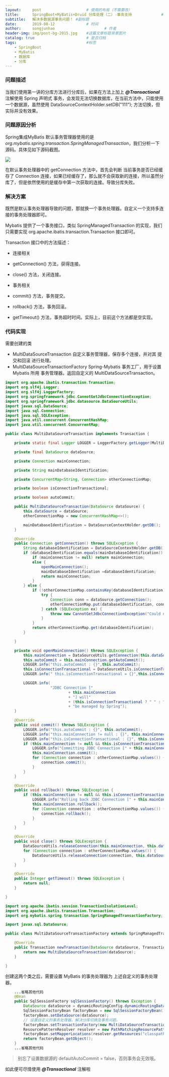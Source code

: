 ```yaml
---
layout:     post                    # 使用的布局（不需要改）
title:      SpringBoot+MyBatis+Druid 分库处理（二）-事务支持             # 标题
subtitle:   解决多数据源事务问题！ #副标题
date:       2019-08-12              # 时间
author:     songjunhao                      # 作者
header-img: img/post-bg-2015.jpg    #这篇文章标题背景图片
catalog: true                       # 是否归档
tags:                               #标签
    - SpringBoot
    - MyBatis
    - 数据库
    - 分库
---
```


### 问题描述

当我们使用第一讲的分库方法进行分库后，如果在方法上加上 ***@Transactional***  注解使用 Spring 声明式 事务，会发现无法切换数据库，在当前方法中，只能使用一个数据源，虽然使用 DataSourceContextHolder.setDB("111"); 方法切换，但实际并没有效果。

### 问题原因分析

Spring集成MyBatis 默认事务管理器使用的是 *org.mybatis.spring.transaction.SpringManagedTransaction*，我们分析一下源码。具体见如下源码截图。

![](https://i.loli.net/2019/08/13/LY7fJgs2WSmokwu.jpg)

在默认事务处理器中的 getConnection 方法中，首先会判断 当前事务是否已经缓存了 Connection 连接，如果已经缓存了，那么就不会获取新的连接，所以虽然分库了，但是依然使用的是缓存中第一次获取的连接。导致分库失败。

### 解决方案

既然是默认事务处理器导致的问题，那就换一个事务处理器。自定义一个支持多连接的事务处理器即可。

Mybatis 提供了一个事务接口，类似 SpringManagedTransaction 的实现，我们只需要实现 org.apache.ibatis.transaction.Transaction 接口即可。

Transaction 接口中的方法描述：
+ 连接相关
 + getConnection() 方法，获得连接。
 + close() 方法，关闭连接。

+ 事务相关
 + commit() 方法，事务提交。
 + rollback() 方法，事务回滚。
 + getTimeout() 方法，事务超时时间。实际上，目前这个方法都是空实现。

### 代码实现

需要创建的类
+ MultiDataSourceTransaction 自定义事务管理器，保存多个连接，并对其 提交和回滚 进行处理。
+ MultiDataSourceTransactionFactory Spring-Mybatis 事务工厂，用于设置 Mybatis 所用 事务管理器。返回自定义的 MultiDataSourceTransaction。

```java
import org.apache.ibatis.transaction.Transaction;
import org.slf4j.Logger;
import org.slf4j.LoggerFactory;
import org.springframework.jdbc.CannotGetJdbcConnectionException;
import org.springframework.jdbc.datasource.DataSourceUtils;
import javax.sql.DataSource;
import java.sql.Connection;
import java.sql.SQLException;
import java.util.concurrent.ConcurrentHashMap;
import java.util.concurrent.ConcurrentMap;

public class MultiDataSourceTransaction implements Transaction {

    private static final Logger LOGGER = LoggerFactory.getLogger(MultiDataSourceTransaction.class);

    private final DataSource dataSource;

    private Connection mainConnection;

    private String mainDatabaseIdentification;

    private ConcurrentMap<String, Connection> otherConnectionMap;

    private boolean isConnectionTransactional;

    private boolean autoCommit;

    public MultiDataSourceTransaction(DataSource dataSource) {
        this.dataSource = dataSource;
        otherConnectionMap = new ConcurrentHashMap<>();

        mainDatabaseIdentification = DataSourceContextHolder.getDB();
    }

    @Override
    public Connection getConnection() throws SQLException {
        String databaseIdentification = DataSourceContextHolder.getDB();
        if (databaseIdentification.equals(mainDatabaseIdentification)) {
            if (mainConnection != null) return mainConnection;
            else {
                openMainConnection();
                mainDatabaseIdentification =databaseIdentification;
                return mainConnection;
            }
        } else {
            if (!otherConnectionMap.containsKey(databaseIdentification)) {
                try {
                    Connection conn = dataSource.getConnection();
                    otherConnectionMap.put(databaseIdentification, conn);
                } catch (SQLException ex) {
                    throw new CannotGetJdbcConnectionException("Could not get JDBC Connection", ex);
                }
            }
            return otherConnectionMap.get(databaseIdentification);
        }

    }

    private void openMainConnection() throws SQLException {
        this.mainConnection = DataSourceUtils.getConnection(this.dataSource);
        this.autoCommit = this.mainConnection.getAutoCommit();
        LOGGER.info("this.autoCommit : {}",this.autoCommit);
        this.isConnectionTransactional = DataSourceUtils.isConnectionTransactional(this.mainConnection, this.dataSource);
        LOGGER.info(" this.isConnectionTransactional = {}",this.isConnectionTransactional);

        LOGGER.info(
                    "JDBC Connection ["
                            + this.mainConnection
                            + "] will"
                            + (this.isConnectionTransactional ? " " : " not ")
                            + "be managed by Spring");
    }

    @Override
    public void commit() throws SQLException {
        LOGGER.info("this.autoCommit : {}", this.autoCommit);
        LOGGER.info("this.mainConnection != null : {}", this.mainConnection != null);
        LOGGER.info("this.isConnectionTransactional : {}", this.isConnectionTransactional);
        if (this.mainConnection != null && this.isConnectionTransactional && !this.autoCommit) {
            LOGGER.info("Committing JDBC Connection [" + this.mainConnection + "]");
            this.mainConnection.commit();
            for (Connection connection : otherConnectionMap.values()) {
                connection.commit();
            }
        }
    }

    @Override
    public void rollback() throws SQLException {
        if (this.mainConnection != null && this.isConnectionTransactional && !this.autoCommit) {
            LOGGER.info("Rolling back JDBC Connection [" + this.mainConnection + "]");
            this.mainConnection.rollback();
            for (Connection connection : otherConnectionMap.values()) {
                connection.rollback();
            }
        }
    }

    @Override
    public void close() throws SQLException {
        DataSourceUtils.releaseConnection(this.mainConnection, this.dataSource);
        for (Connection connection : otherConnectionMap.values()) {
            DataSourceUtils.releaseConnection(connection, this.dataSource);
        }
    }

    @Override
    public Integer getTimeout() throws SQLException {
        return null;
    }

}
```


```java
import org.apache.ibatis.session.TransactionIsolationLevel;
import org.apache.ibatis.transaction.Transaction;
import org.mybatis.spring.transaction.SpringManagedTransactionFactory;

import javax.sql.DataSource;

public class MultiDataSourceTransactionFactory extends SpringManagedTransactionFactory {

    @Override
    public Transaction newTransaction(DataSource dataSource, TransactionIsolationLevel level, boolean autoCommit) {
        return new MultiDataSourceTransaction(dataSource);
    }

}
```

创建这两个类之后，需要设置 MyBatis 的事务处理器为 上述自定义的事务处理器。

```java
    ...省略其他代码
    @Bean
    public SqlSessionFactory sqlSessionFactory() throws Exception {
    	DataSource dataSource = dynamicRoutingConfig.dynamicRoutingDataSource();
        SqlSessionFactoryBean factoryBean = new SqlSessionFactoryBean();
        factoryBean.setDataSource(dataSource);
        // 设置自定义的事务处理器。解决分库切换及事务问题。
        factoryBean.setTransactionFactory(new MultiDataSourceTransactionFactory());
        ResourcePatternResolver resolver = new PathMatchingResourcePatternResolver();
        factoryBean.setMapperLocations(resolver.getResources("classpath:mapper/*.xml"));
        return factoryBean.getObject();
    }
    ...省略其他代码
```

>别忘了设置数据源的 defaultAutoCommit = false，否则事务会无效哦。

如此便可尽情使用 ***@Transactional*** 注解啦
